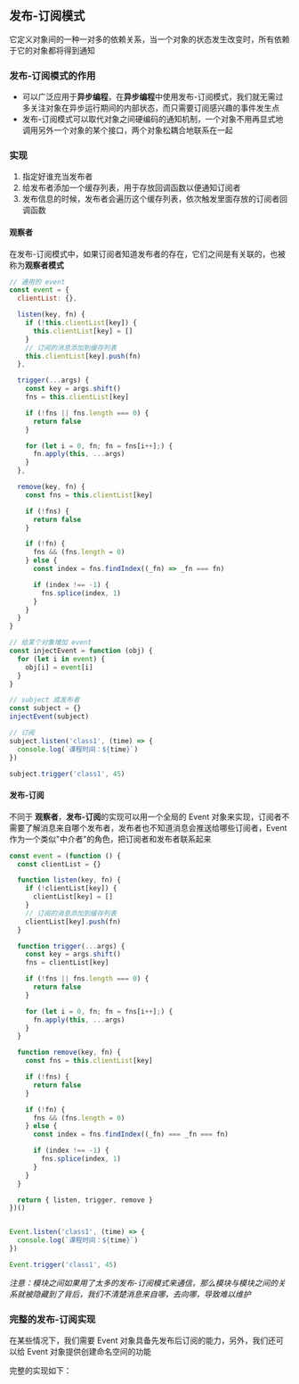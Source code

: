 ## 发布-订阅模式
它定义对象间的一种一对多的依赖关系，当一个对象的状态发生改变时，所有依赖于它的对象都将得到通知

### 发布-订阅模式的作用
- 可以广泛应用于**异步编程**，在**异步编程**中使用发布-订阅模式，我们就无需过多关注对象在异步运行期间的内部状态，而只需要订阅感兴趣的事件发生点
- 发布-订阅模式可以取代对象之间硬编码的通知机制，一个对象不用再显式地调用另外一个对象的某个接口，两个对象松耦合地联系在一起

### 实现
1. 指定好谁充当发布者
2. 给发布者添加一个缓存列表，用于存放回调函数以便通知订阅者
3. 发布信息的时候，发布者会遍历这个缓存列表，依次触发里面存放的订阅者回调函数

#### 观察者
在发布-订阅模式中，如果订阅者知道发布者的存在，它们之间是有关联的，也被称为**观察者模式**

```javascript
// 通用的 event
const event = {
  clientList: {},

  listen(key, fn) {
    if (!this.clientList[key]) {
      this.clientList[key] = []
    }
    // 订阅的消息添加到缓存列表
    this.clientList[key].push(fn)
  },

  trigger(...args) {
    const key = args.shift()
    fns = this.clientList[key]

    if (!fns || fns.length === 0) {
      return false
    }

    for (let i = 0, fn; fn = fns[i++];) {
      fn.apply(this, ...args)
    }
  },

  remove(key, fn) {
    const fns = this.clientList[key]

    if (!fns) {
      return false
    }

    if (!fn) {
      fns && (fns.length = 0)
    } else {
      const index = fns.findIndex((_fn) => _fn === fn)

      if (index !== -1) {
        fns.splice(index, 1)
      }
    }
  }
}

// 给某个对象增加 event
const injectEvent = function (obj) {
  for (let i in event) {
    obj[i] = event[i]
  }
}

// subject 成发布者
const subject = {}
injectEvent(subject)

// 订阅
subject.listen('class1', (time) => {
  console.log(`课程时间：${time}`)
})

subject.trigger('class1', 45)
```

#### 发布-订阅
不同于 **观察者**，**发布-订阅**的实现可以用一个全局的 Event 对象来实现，订阅者不需要了解消息来自哪个发布者，发布者也不知道消息会推送给哪些订阅者，Event 作为一个类似"中介者"的角色，把订阅者和发布者联系起来

```javascript
const event = (function () {
  const clientList = {}

  function listen(key, fn) {
    if (!clientList[key]) {
      clientList[key] = []
    }
    // 订阅的消息添加到缓存列表
    clientList[key].push(fn)
  }

  function trigger(...args) {
    const key = args.shift()
    fns = clientList[key]

    if (!fns || fns.length === 0) {
      return false
    }

    for (let i = 0, fn; fn = fns[i++];) {
      fn.apply(this, ...args)
    }
  }

  function remove(key, fn) {
    const fns = this.clientList[key]

    if (!fns) {
      return false
    }

    if (!fn) {
      fns && (fns.length = 0)
    } else {
      const index = fns.findIndex((_fn) === _fn === fn)

      if (index !== -1) {
        fns.splice(index, 1)
      }
    }
  }

  return { listen, trigger, remove }
})()


Event.listen('class1', (time) => {
  console.log(`课程时间：${time}`)
})

Event.trigger('class1', 45)
```

*注意：模块之间如果用了太多的发布-订阅模式来通信，那么模块与模块之间的关系就被隐藏到了背后，我们不清楚消息来自哪，去向哪，导致难以维护*

### 完整的发布-订阅实现
在某些情况下，我们需要 Event 对象具备先发布后订阅的能力，另外，我们还可以给 Event 对象提供创建命名空间的功能

完整的实现如下：
```javaScript

```



